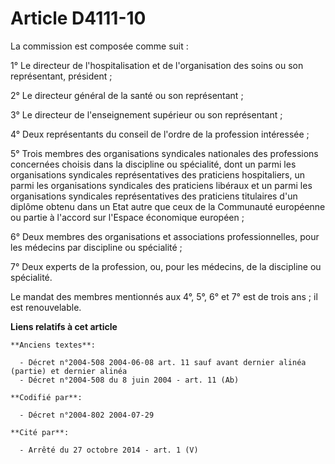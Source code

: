 # Article D4111-10

La commission est composée comme suit :

1° Le directeur de l'hospitalisation et de l'organisation des soins ou son représentant, président ;

2° Le directeur général de la santé ou son représentant ;

3° Le directeur de l'enseignement supérieur ou son représentant ;

4° Deux représentants du conseil de l'ordre de la profession intéressée ;

5° Trois membres des organisations syndicales nationales des professions concernées choisis dans la discipline ou spécialité,
dont un parmi les organisations syndicales représentatives des praticiens hospitaliers, un parmi les organisations syndicales
des praticiens libéraux et un parmi les organisations syndicales représentatives des praticiens titulaires d'un diplôme
obtenu dans un Etat autre que ceux de la Communauté européenne ou partie à l'accord sur l'Espace économique européen ;

6° Deux membres des organisations et associations professionnelles, pour les médecins par discipline ou spécialité ;

7° Deux experts de la profession, ou, pour les médecins, de la discipline ou spécialité.

Le mandat des membres mentionnés aux 4°, 5°, 6° et 7° est de trois ans ; il est renouvelable.

**Liens relatifs à cet article**

	**Anciens textes**:

	  - Décret n°2004-508 2004-06-08 art. 11 sauf avant dernier alinéa (partie) et dernier alinéa
	  - Décret n°2004-508 du 8 juin 2004 - art. 11 (Ab)

	**Codifié par**:

	  - Décret n°2004-802 2004-07-29

	**Cité par**:

	  - Arrêté du 27 octobre 2014 - art. 1 (V)
